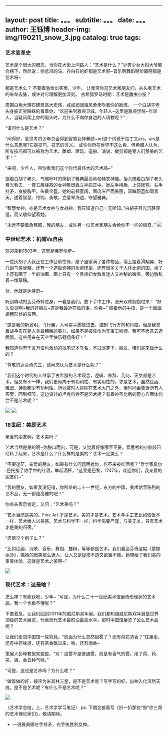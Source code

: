  --- 
 layout:     post 
 title:      。。。 
 subtitle:   。。。
 date:       。。。
 author:     王钰博 
 header-img: img/190211_snow_3.jpg 
 catalog: true 
 tags: 
 --- 
  
### 艺术变革史
艺术是个很大的概念，当你在大街上问路人：“艺术是什么？”少男少女大妈大爷都会楞下，然后说：徐悲鸿的马、齐白石的虾都是艺术呀~音乐啊舞蹈啊绘画啊都是艺术呀~

都是艺术么？ 不要着急给出答案，少年。 让我带你见艺术家朋友们，从头看艺术的来龙去脉，或许对它理解更加深刻。
古希腊罗马时期：艺术是雕虫小技？

周围白色大理石建筑高大宏伟，咸咸润润海风柔柔吹着你的脸庞。 一个白胡子老头身披正笑眯眯的看着你，“欢迎来到雅典卫城，年轻人~这里是雅典学院~年轻人，当疑问爬上你的眉头时，为什么不向你身边的人请教呢？”

“请问什么是艺术？”

“问得好，爱思考的少年总会得到智慧女神眷顾~art这个词源于拉丁文ars。ars是什么意思呢?它是技巧、技艺的含义。 或许你所在世界不这么看，但希腊人认为，所有技巧都可以被称为艺术，雕塑、建筑、造船、演说、裁剪都是受人们赞美的艺术！”

“来吧，少年人，带你看我们这个时代最伟大的艺术品~”

跟着白胡子老头，气喘吁吁的爬到了雅典最高地帕特农神庙。抬头随着白胡子老头目光看去，一尊五层楼高的女神雕塑矗立神庙正中，她左手持盾，上饰猛鸮，右手持矛，身披胸甲，头戴金盔。她的前额宽阔，面庞庄严而美丽，双眸蔚蓝如同青天，透着智慧、怜悯、勇敢，立爱琴海边，守望雅典。

“智慧女神，亦是艺术女神与女战神。我只知道自己一无所知。”白胡子目光沉静深邃，而又敬仰望着她。

“永远不要着急拜服，我的朋友，或许另一位艺术家朋友会给你不一样的惊奇。”
![](https://timgsa.baidu.com/timg?image&quality=80&size=b9999_10000&sec=1523031049124&di=7edbb74aa2014f5c9ab4938d746588ea&imgtype=0&src=http%3A%2F%2Fimgsrc.baidu.com%2Fimgad%2Fpic%2Fitem%2Fa8ec8a13632762d083863c84abec08fa513dc655.jpg)



### 中世纪艺术：机械Vs自由
欢迎来到1503年，这里是佛罗伦萨~

一位灰胡子大叔正在工作台前忙碌，屋子里塞满了各种物品，墙上挂着滑翔翼、好几副鸟类骨骼，还有一个造型奇特的桥梁模型，还有很多关于人体比例的图。桌子上还有画了一半的油画，画上只有一个贵族妇女散发迷人又神秘的微笑，旁边散乱着一堆草稿。

对，他就是达芬奇~

听到响动的达芬奇转过身，一看是我们，放下手中工作，张开双臂拥抱过来： “好久没见啊~我的好朋友~这是我最近在做的事，你看~” 顺着他的手指，是一个蝙蝠翅膀形状的东西。

“这是我的新发明，飞行翼，人可讲手脚放进去，控制飞行方向和角度。但是我觉着战争实在是人类最糟糕的事儿，如果不是被任命为军事工程师，我可不愿意去造武器。这些用来在天空里快乐翱翔多好！”

我知道你有千言万语也激动的找笔记本签名，不过淡定下，朋友，咱们是来做什么的？

“尊敬的达芬奇先生，请问您认为艺术是什么呢？”

“我们这个时代的人继承了古希腊的艺术观念，逻辑、修辞、几何、天文都是艺术。但又有不一样，我们更倾向于有功利性、有实用性的，才是艺术。虽然绘画、雕塑、诗歌都少有功利性，所以被时人排除在艺术大门之外，但时间会告诉所有人答案。回到细节，这边设计的坦克何尝不是艺术呢？有着神圣比例的菱方八面体何尝不是艺术呢？”

![](https://timgsa.baidu.com/timg?image&quality=80&size=b9999_10000&sec=1523625844&di=da7e2bebe61d154d3d56816c8c93b2d7&imgtype=jpg&er=1&src=http%3A%2F%2Fe.hiphotos.baidu.com%2Fzhidao%2Fpic%2Fitem%2Fd058ccbf6c81800a3521ca67b83533fa838b4796.jpg)
![](https://ss1.bdstatic.com/70cFvXSh_Q1YnxGkpoWK1HF6hhy/it/u=3710063489,1740018444&fm=27&gp=0.jpg)

### 18世纪：美即艺术
亲爱的朋友啊，艺术美吗？

艺术当然是美的啊~你脱口而出，可是，又觉着好像哪里不妥。爱思考的小脑袋已经转了起来，艺术是什么？什么样的是美的？艺术一定美么？

“不要迷茫，亲爱的朋友，如果有什么问题困扰你，何不来被红酒呢？”哲学家夏尔·巴托指了你手中的红酒，举起酒杯，“这里是巴黎，1747年，欢迎你们，我亲爱的朋友们~”

“我的朋友，如果我没记错，你所处的二十一世纪，东方的中国，美术馆里陈列的艺术品，无一都是高雅的吧？”

你点头表示肯定，又问：“艺术美吗？”

“艺术当然是美的。Fine Art 才是艺术。美的才是艺术。艺术与手工艺比如做饭不一样，艺术给人以美感。艺术与科学不一样，科学需要严谨，与美无关。只有艺术才是美的归宿。”

“您能举个例子么？”

“比如绘画、诗歌、音乐、舞蹈、雄辩，等等都是艺术。我们看达芬奇这幅《蒙娜丽莎》，瞧她的微笑那么迷人，让人总是捉摸不透又欲罢不能。她带给了我们美的审美体验，这就是艺术之美啊~”

![](https://timgsa.baidu.com/timg?image&quality=80&size=b9999_10000&sec=1523626011&di=48a298840989b975bf4a15397b8d3aab&imgtype=jpg&er=1&src=http%3A%2F%2Fimgsrc.baidu.com%2Fimgad%2Fpic%2Fitem%2Fb7fd5266d0160924db71f30fde0735fae6cd3449.jpg)

### 现代艺术：这是啥？
怎么样？有收获吧，少年~ “可是，为什么二十一世纪美术馆里奇形怪状的艺术品，我一个也看不懂呢？”

不要着急，让我们回到2011年的威尼斯双年展。我们都知道威尼斯双年展是世界顶级的艺术展览，代表现代艺术最前沿最高水平。那时中国馆展览了设么艺术品呢？

让我们走进中国馆一探究竟。“前面为什么忽然起雾了？还有荷花清香？”往里走，还有中药味道，还有茶香飘过来，哈，还有酒香~

策展人彭峰教授笑盈盈，“对！这雾不是普通雾，而是有香气的雾。用了荷、药、茶、酒、香五种气味。”

“可是，这也是艺术吗？为什么呢？”

“做饭做的好，被评为米其林三星，是不是艺术呢？写字写的好，出神入化浑然天成，是不是艺术呢？有什么不是艺术呢？”

![](https://timgsa.baidu.com/timg?image&quality=80&size=b9999_10000&sec=1523031479471&di=ddde3eac924da860d213163f9dca36a3&imgtype=0&src=http%3A%2F%2Fblog.artintern.net%2Fdata%2Fuploads%2Fweblogs%2F334%2F201106%2F1308824466821.jpg)

（艺术学总结，上，艺术学学习笔记） ps. 下期会接着写《扒一扒那些“毁”你三观的艺术理论家们》，敬请期待。
* 一说雅典娜左手持矛，右手执胜利女神。
